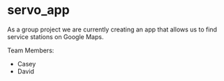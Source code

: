 # servo_app
As a group project we are currently creating an app that allows us to find service stations on Google Maps.

Team Members:
- Casey
- David